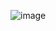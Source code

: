 ![image](https://user-images.githubusercontent.com/56069189/208294541-53517bdf-831b-4c94-b2af-b7de26183c13.png)
